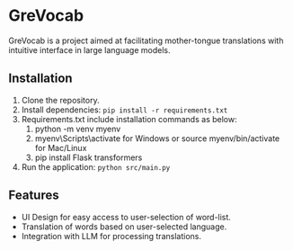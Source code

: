 # GreVocab

GreVocab is a project aimed at facilitating mother-tongue translations with intuitive interface in large language models.


## Installation

1. Clone the repository.
2. Install dependencies: `pip install -r requirements.txt`
3. Requirements.txt include installation commands as below:
   1) python -m venv myenv
   2) myenv\Scripts\activate for Windows or source myenv/bin/activate for Mac/Linux
   3) pip install Flask transformers
5. Run the application: `python src/main.py`

## Features
- UI Design for easy access to user-selection of word-list.
- Translation of words based on user-selected language.
- Integration with LLM for processing translations.
